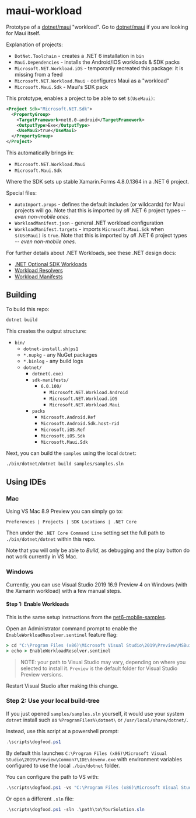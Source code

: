 # maui-workload

Prototype of a [dotnet/maui][maui] "workload". Go to
[dotnet/maui][maui] if you are looking for Maui itself.

Explanation of projects:

* `DotNet.Toolchain` - creates a .NET 6 installation in `bin`
* `Maui.Dependencies` - installs the Android/iOS workloads & SDK packs
* `Microsoft.NET.Workload.iOS` - temporarily recreated this package: it is missing from a feed
* `Microsoft.NET.Workload.Maui` - configures Maui as a "workload"
* `Microsoft.Maui.Sdk` - Maui's SDK pack

This prototype, enables a project to be able to set `$(UseMaui)`:

```xml
<Project Sdk="Microsoft.NET.Sdk">
  <PropertyGroup>
    <TargetFramework>net6.0-android</TargetFramework>
    <OutputType>Exe</OutputType>
    <UseMaui>true</UseMaui>
  </PropertyGroup>
</Project>
```

This automatically brings in:

* `Microsoft.NET.Workload.Maui`
* `Microsoft.Maui.Sdk`

Where the SDK sets up stable Xamarin.Forms 4.8.0.1364 in a .NET 6 project.

Special files:

* `AutoImport.props` - defines the default includes (or wildcards) for
  Maui projects will go. Note that this is imported by *all* .NET 6
  project types -- *even non-mobile ones*.
* `WorkloadManifest.json` - general .NET workload configuration
* `WorkloadManifest.targets` - imports `Microsoft.Maui.Sdk` when
  `$(UseMaui)` is `true`. Note that this is imported by *all* .NET 6
  project types -- *even non-mobile ones*.

For further details about .NET Workloads, see these .NET design docs:

* [.NET Optional SDK Workloads](https://github.com/dotnet/designs/blob/main/accepted/2020/workloads/workloads.md)
* [Workload Resolvers](https://github.com/dotnet/designs/blob/main/accepted/2020/workloads/workload-resolvers.md)
* [Workload Manifests](https://github.com/dotnet/designs/pull/120/files)

[maui]: https://github.com/dotnet/maui

## Building

To build this repo:

```bash
dotnet build
```

This creates the output structure:

* `bin/`
  * `dotnet-install.sh|ps1`
  * `*.nupkg` - any NuGet packages
  * `*.binlog` - any build logs
  * `dotnet/`
    * `dotnet(.exe)`
    * `sdk-manifests/`
      * `6.0.100/`
        * `Microsoft.NET.Workload.Android`
        * `Microsoft.NET.Workload.iOS`
        * `Microsoft.NET.Workload.Maui`
    * `packs`
      * `Microsoft.Android.Ref`
      * `Microsoft.Android.Sdk.host-rid`
      * `Microsoft.iOS.Ref`
      * `Microsoft.iOS.Sdk`
      * `Microsoft.Maui.Sdk`

Next, you can build the `samples` using the local `dotnet`:

```bash
./bin/dotnet/dotnet build samples/samples.sln
```

## Using IDEs

### Mac

Using VS Mac 8.9 Preview you can simply go to:

    Preferences | Projects | SDK Locations | .NET Core

Then under the `.NET Core Command Line` setting set the full path
to `./bin/dotnet/dotnet` within this repo.

Note that you will only be able to *Build*, as debugging and the play
button do not work currently in VS Mac.

### Windows

Currently, you can use Visual Studio 2019 16.9 Preview 4 on Windows
(with the Xamarin workload) with a few manual steps.

#### Step 1: Enable Workloads

This is the same setup instructions from the
[net6-mobile-samples][net6-mobile-samples-ides].

Open an Administrator command prompt to enable the
`EnableWorkloadResolver.sentinel` feature flag:

```cmd
> cd "C:\Program Files (x86)\Microsoft Visual Studio\2019\Preview\MSBuild\Current\Bin\SdkResolvers\Microsoft.DotNet.MSBuildSdkResolver"
> echo > EnableWorkloadResolver.sentinel
```

> NOTE: your path to Visual Studio may vary, depending on where you
> selected to install it. `Preview` is the default folder for Visual
> Studio Preview versions.

Restart Visual Studio after making this change.

[net6-mobile-samples-ides]: https://github.com/dotnet/net6-mobile-samples#using-ides

### Step 2: Use your local build-tree

If you just opened `samples/samples.sln` yourself, it would use your
system `dotnet` install such as `%ProgramFiles%\dotnet\` or
`/usr/local/share/dotnet/`.

Instead, use this script at a powershell prompt:

```powershell
.\scripts\dogfood.ps1
```

By default this launches `C:\Program Files (x86)\Microsoft Visual
Studio\2019\Preview\Common7\IDE\devenv.exe` with environment variables
configured to use the local `./bin/dotnet` folder.

You can configure the path to VS with:

```powershell
.\scripts\dogfood.ps1 -vs "C:\Program Files (x86)\Microsoft Visual Studio\2019\Enterprise\Common7\IDE\devenv.exe"
```

Or open a different `.sln` file:

```powershell
.\scripts\dogfood.ps1 -sln .\path\to\YourSolution.sln
```
